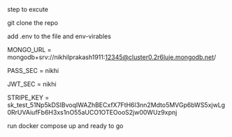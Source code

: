 step to excute 

git clone the repo

add .env to the file and env-virables

MONGO_URL = mongodb+srv://nikhilprakash1911:12345@cluster0.2r6luje.mongodb.net/

PASS_SEC = nikhi

JWT_SEC = nikhi

STRIPE_KEY = sk_test_51Np5kDSIBvoqIWAZhBECxfX7FtH6l3nn2Mdto5MVGp6bWS5xjwLg0RrUVAiufFb6H3xs1nO55aUCO1OTEOooS2jw00WUz9xpnj

run docker compose up and ready to go
